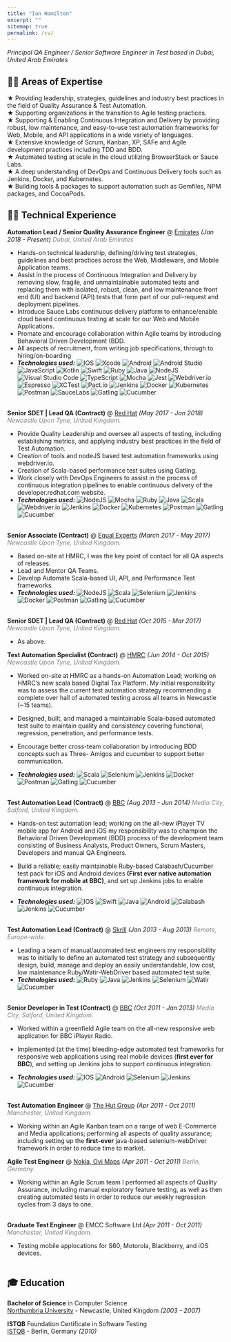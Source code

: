 ```yaml
---
title: "Ian Hamilton"
excerpt: ""
sitemap: true
permalink: /cv/
---
```


_Principal QA Engineer / Senior Software Engineer in Test based in Dubai, United Arab Emirates_ <br>

## 👨‍💻 Areas of Expertise
★ Providing leadership, strategies, guidelines and industry best practices in the field of Quality Assurance & Test Automation.  
★ Supporting organizations in the transition to Agile testing practices.  
★ Supporting & Enabling Continuous Integration and Delivery by providing robust, low
maintenance, and easy-to-use test automation frameworks for Web, Mobile, and API applications in a wide variety of languages.  
★ Extensive knowledge of Scrum, Kanban, XP, SAFe and Agile development practices including TDD and BDD.  
★ Automated testing at scale in the cloud utilizing BrowserStack or Sauce Labs.  
★ A deep understanding of DevOps and Continuous Delivery tools such as Jenkins, Docker, and Kubernetes.  
★ Building tools & packages to support automation such as Gemfiles, NPM packages, and CocoaPods.

## 👨‍💻 Technical Experience

**Automation Lead / Senior Quality Assurance Engineer** @ [Emirates](https://emirates.com) _(Jan 2018 - Present)_
<span style="color:grey">*Dubai, United Arab Emirates*</span><br>

- Hands-on technical leadership, defining/driving test strategies, guidelines and best practices across the Web, Middleware, and Mobile Application teams.
- Assist in the process of Continuous Integration and Delivery by removing slow, fragile, and unmaintainable automated tests and replacing them with isolated, robust, clean, and low maintenance front end (UI) and backend (API) tests that form part of our pull-request and deployment pipelines.
- Introduce Sauce Labs continuous delivery platform to enhance/enable cloud based continuous testing at scale for our Web and Mobile Applications.
- Promate and encourage collaboration within Agile teams by introducing Behavioral Driven Development (BDD.
- All aspects of recruitment, from writing job specifications, through to hiring/on-boarding    
- **_Technologies used:_** ![IOS](https://img.shields.io/badge/iOS-000000?style=for-the-badge&logo=ios&logoColor=white)
![Xcode](https://img.shields.io/badge/Xcode-007ACC?style=for-the-badge&logo=Xcode&logoColor=white)
![Android](https://img.shields.io/badge/Android-3DDC84?style=for-the-badge&logo=android&logoColor=white)
![Android Studio](https://img.shields.io/badge/Android%20Studio-3DDC84.svg?style=for-the-badge&logo=android-studio&logoColor=white)
![JavaScript](https://img.shields.io/badge/javascript-%23323330.svg?style=for-the-badge&logo=javascript&logoColor=%23F7DF1E)
![Kotlin](https://img.shields.io/badge/kotlin-%230095D5.svg?style=for-the-badge&logo=kotlin&logoColor=white)
![Swift](https://img.shields.io/badge/swift-F54A2A?style=for-the-badge&logo=swift&logoColor=white)
![Ruby](https://img.shields.io/badge/ruby-%23CC342D.svg?style=for-the-badge&logo=ruby&logoColor=white)
![Java](https://img.shields.io/badge/java-%23CC342D.svg?style=for-the-badge&logo=java&logoColor=white)
![NodeJS](https://img.shields.io/badge/node.js-6DA55F?style=for-the-badge&logo=node.js&logoColor=white)
![Visual Studio Code](https://img.shields.io/badge/Visual%20Studio%20Code-0078d7.svg?style=for-the-badge&logo=visual-studio-code&logoColor=white)
![TypeScript](https://img.shields.io/badge/typescript-%23007ACC.svg?style=for-the-badge&logo=typescript&logoColor=white)
![Mocha](https://img.shields.io/badge/-mocha-%238D6748?style=for-the-badge&logo=mocha&logoColor=white)
![Jest](https://img.shields.io/badge/-jest-%23C21325?style=for-the-badge&logo=jest&logoColor=white)
![Webdriver.io](https://img.shields.io/badge/webdriverio-%23326ce5.svg?style=for-the-badge&logo=webdriverio&logoColor=white)
![Espresso](https://img.shields.io/badge/espresso-%6DA55F.svg?style=for-the-badge&logo=espresso&logoColor=white)
![XCTest](https://img.shields.io/badge/xctest-F54A2A?style=for-the-badge&logo=xctest&logoColor=white)
![Pact.io](https://img.shields.io/badge/pact.io-%23326ce5.svg?style=for-the-badge&logo=pact.io&logoColor=white)
![Jenkins](https://img.shields.io/badge/jenkins-%232C5263.svg?style=for-the-badge&logo=jenkins&logoColor=white)
![Docker](https://img.shields.io/badge/docker-%230db7ed.svg?style=for-the-badge&logo=docker&logoColor=white)
![Kubernetes](https://img.shields.io/badge/kubernetes-%23326ce5.svg?style=for-the-badge&logo=kubernetes&logoColor=white)
![Postman](https://img.shields.io/badge/Postman-FF6C37?style=for-the-badge&logo=postman&logoColor=white)
![SauceLabs](https://img.shields.io/badge/saucelabs-%23000000.svg?style=for-the-badge&logo=saucelabs&logoColor=white)
![Gatling](https://img.shields.io/badge/Gatling-%23663399.svg?style=for-the-badge&logo=gatling&logoColor=white)
![Cucumber](https://img.shields.io/badge/cucumber-%23000000.svg?style=for-the-badge&logo=cucumber&logoColor=white)<br><br>

**Senior SDET | Lead QA (Contract)** @ [Red Hat](https://developers.redhat.com/) _(May 2017 - Jan 2018)_
<span style="color:grey">*Newcastle Upon Tyne, United Kingdom.*</span> <br>

- Provide Quality Leadership and oversee all aspects of testing, including establishing metrics, and applying industry best practices in the field of Test Automation.
- Creation of tools and nodeJS based test automation frameworks using webdriver.io.
- Creation of Scala-based performance test suites using Gatling.
- Work closely with DevOps Engineers to assist in the process of continuous integration
pipelines to enable continuous delivery of the developer.redhat.com website.
- **_Technologies used:_** ![NodeJS](https://img.shields.io/badge/node.js-6DA55F?style=for-the-badge&logo=node.js&logoColor=white)
![Mocha](https://img.shields.io/badge/-mocha-%238D6748?style=for-the-badge&logo=mocha&logoColor=white)
![Ruby](https://img.shields.io/badge/ruby-%23CC342D.svg?style=for-the-badge&logo=ruby&logoColor=white)
![Java](https://img.shields.io/badge/java-%23CC342D.svg?style=for-the-badge&logo=java&logoColor=white)
![Scala](https://img.shields.io/badge/scala-%23DC322F.svg?style=for-the-badge&logo=scala&logoColor=white)
![Webdriver.io](https://img.shields.io/badge/webdriverio-%23326ce5.svg?style=for-the-badge&logo=webdriverio&logoColor=white)
![Jenkins](https://img.shields.io/badge/jenkins-%232C5263.svg?style=for-the-badge&logo=jenkins&logoColor=white)
![Docker](https://img.shields.io/badge/docker-%230db7ed.svg?style=for-the-badge&logo=docker&logoColor=white)
![Kubernetes](https://img.shields.io/badge/kubernetes-%23326ce5.svg?style=for-the-badge&logo=kubernetes&logoColor=white)
![Postman](https://img.shields.io/badge/Postman-FF6C37?style=for-the-badge&logo=postman&logoColor=white)
![Gatling](https://img.shields.io/badge/Gatling-%23663399.svg?style=for-the-badge&logo=gatling&logoColor=white)
![Cucumber](https://img.shields.io/badge/cucumber-%23000000.svg?style=for-the-badge&logo=cucumber&logoColor=white)<br><br>

**Senior Associate (Contract)** @ [Equal Experts](https://www.equalexperts.com/) _(March 2017 - May 2017)_ 
<span style="color:grey">*Newcastle Upon Tyne, United Kingdom.*</span><br>

- Based on-site at HMRC, I was the key point of contact for all QA aspects of releases.
- Lead and Mentor QA Teams.
- Develop Automate Scala-based UI, API, and Performance Test frameworks.
- **_Technologies used:_** ![NodeJS](https://img.shields.io/badge/node.js-6DA55F?style=for-the-badge&logo=node.js&logoColor=white)
![Scala](https://img.shields.io/badge/scala-%23DC322F.svg?style=for-the-badge&logo=scala&logoColor=white)
![Selenium](https://img.shields.io/badge/selenium-%23326ce5.svg?style=for-the-badge&logo=selenium&logoColor=white)
![Jenkins](https://img.shields.io/badge/jenkins-%232C5263.svg?style=for-the-badge&logo=jenkins&logoColor=white)
![Docker](https://img.shields.io/badge/docker-%230db7ed.svg?style=for-the-badge&logo=docker&logoColor=white)
![Postman](https://img.shields.io/badge/Postman-FF6C37?style=for-the-badge&logo=postman&logoColor=white)
![Gatling](https://img.shields.io/badge/Gatling-%23663399.svg?style=for-the-badge&logo=gatling&logoColor=white)
![Cucumber](https://img.shields.io/badge/cucumber-%23000000.svg?style=for-the-badge&logo=cucumber&logoColor=white)<br><br>

**Senior SDET | Lead QA (Contract)** @ [Red Hat](https://developers.redhat.com/) _(Oct 2015 - Mar 2017)_ 
<span style="color:grey">*Newcastle Upon Tyne, United Kingdom.*</span> <br>

- As above.

**Test Automation Specialist (Contract)** @ [HMRC](https://www.gov.uk/government/organisations/hm-revenue-customs) _(Jun 2014 - Oct 2015)_
<span style="color:grey">*Newcastle Upon Tyne, United Kingdom.*</span><br>

- Worked on-site at HMRC as a hands-on Automation Lead; working on HMRC’s new scala based Digital Tax Platform. My initial responsibility was to assess the current test automation strategy recommending a complete over hall of automated testing across all teams in Newcastle (~15 teams).
- Designed, built, and managed a maintainable Scala-based automated test suite to maintain quality and consistency covering functional, regression, penetration, and performance tests.
- Encourage better cross-team collaboration by introducing BDD concepts such as Three-
Amigos and cucumber to support better communication.

- **_Technologies used:_** ![Scala](https://img.shields.io/badge/scala-%23DC322F.svg?style=for-the-badge&logo=scala&logoColor=white)
![Selenium](https://img.shields.io/badge/selenium-%23326ce5.svg?style=for-the-badge&logo=selenium&logoColor=white)
![Jenkins](https://img.shields.io/badge/jenkins-%232C5263.svg?style=for-the-badge&logo=jenkins&logoColor=white)
![Docker](https://img.shields.io/badge/docker-%230db7ed.svg?style=for-the-badge&logo=docker&logoColor=white)
![Postman](https://img.shields.io/badge/Postman-FF6C37?style=for-the-badge&logo=postman&logoColor=white)
![Gatling](https://img.shields.io/badge/Gatling-%23663399.svg?style=for-the-badge&logo=gatling&logoColor=white)
![Cucumber](https://img.shields.io/badge/cucumber-%23000000.svg?style=for-the-badge&logo=cucumber&logoColor=white)<br><br>

**Test Automation Lead (Contract)** @ [BBC](https://www.bbc.co.uk/iplayer) _(Aug 2013 - Jun 2014)_
<span style="color:grey">*Media City, Salford, United Kingdom.*</span><br>

- Hands-on test automation lead; working on the all-new iPlayer TV mobile app for Android and iOS my responsibility was to champion the Behavioral Driven Development (BDD) process of the development team consisting of Business Analysts, Product Owners, Scrum Masters, Developers and manual QA Engineers.
- Build a reliable; easily maintainable Ruby-based Calabash/Cucumber test pack for iOS and Android devices **(First ever native automation framework for mobile at BBC)**, and set up Jenkins jobs to enable continuous integration.

- **_Technologies used:_** ![IOS](https://img.shields.io/badge/iOS-000000?style=for-the-badge&logo=ios&logoColor=white)
![Swift](https://img.shields.io/badge/swift-F54A2A?style=for-the-badge&logo=swift&logoColor=white)
![Java](https://img.shields.io/badge/java-%23CC342D.svg?style=for-the-badge&logo=java&logoColor=white)
![Android](https://img.shields.io/badge/Android-3DDC84?style=for-the-badge&logo=android&logoColor=white)
![Calabash](https://img.shields.io/badge/calabash-%23326ce5.svg?style=for-the-badge&logo=calabash&logoColor=white)
![Jenkins](https://img.shields.io/badge/jenkins-%232C5263.svg?style=for-the-badge&logo=jenkins&logoColor=white)
![Cucumber](https://img.shields.io/badge/cucumber-%23000000.svg?style=for-the-badge&logo=cucumber&logoColor=white)<br><br>

**Test Automation Lead (Contract)** @ [Skrill](https://www.skrill.com/en/) _(Jan 2013 - Aug 2013)_
<span style="color:grey">*Remote, Europe-wide.*</span><br>

- Leading a team of manual/automated test engineers my responsibility was to initially to define an automated test strategy and subsequently design, build, manage and deploy an easily understandable, low cost, low maintenance Ruby/Watir-WebDriver based automated test suite.
- **_Technologies used:_**
![Ruby](https://img.shields.io/badge/ruby-%23CC342D.svg?style=for-the-badge&logo=ruby&logoColor=white)
![Java](https://img.shields.io/badge/java-%23CC342D.svg?style=for-the-badge&logo=java&logoColor=white)
![Jenkins](https://img.shields.io/badge/jenkins-%232C5263.svg?style=for-the-badge&logo=jenkins&logoColor=white)
![Selenium](https://img.shields.io/badge/selenium-%23326ce5.svg?style=for-the-badge&logo=selenium&logoColor=white)
![Watir](https://img.shields.io/badge/watir-%2300599C.svg?style=for-the-badge&logo=watir&logoColor=white)
![Cucumber](https://img.shields.io/badge/cucumber-%23000000.svg?style=for-the-badge&logo=cucumber&logoColor=white)<br><br>

**Senior Developer in Test (Contract)** @ [BBC](https://www.bbc.co.uk/sounds) _(Oct 2011 - Jan 2013)_
<span style="color:grey">*Media City, Salford, United Kingdom.*</span><br>

- Worked within a greenfield Agile team on the all-new responsive web application for BBC iPlayer Radio.
- Implemented (at the time) bleeding-edge automated test frameworks for responsive web applications using real mobile devices (**first ever for BBC**), and setting up Jenkins jobs to support continuous integration.

- **_Technologies used:_** ![IOS](https://img.shields.io/badge/iOS-000000?style=for-the-badge&logo=ios&logoColor=white)
![Android](https://img.shields.io/badge/Android-3DDC84?style=for-the-badge&logo=android&logoColor=white)
![Selenium](https://img.shields.io/badge/selenium-%23326ce5.svg?style=for-the-badge&logo=selenium&logoColor=white)
![Jenkins](https://img.shields.io/badge/jenkins-%232C5263.svg?style=for-the-badge&logo=jenkins&logoColor=white)
![Cucumber](https://img.shields.io/badge/cucumber-%23000000.svg?style=for-the-badge&logo=cucumber&logoColor=white)<br><br>

**Test Automation Engineer** @ [The Hut Group](https://www.thehut.com/) _(Apr 2011 - Oct 2011)_
<span style="color:grey">*Manchester, United Kingdom.*</span><br>

- Working within an Agile Kanban team on a range of web E-Commerce and Media applications; performing all aspects of quality assurance; including setting up the **first-ever** java-based selenium-webDriver framework in order to reduce time to market.

**Agile Test Engineer** @ [Nokia, Ovi Maps](https://wego.here.com/) _(Apr 2011 - Oct 2011)_
<span style="color:grey">*Berlin, Germany.*</span><br>

- Working within an Agile Scrum team I performed all aspects of Quality Assurance, including manual exploratory feature testing, as well as then creating automated tests in order to reduce our weekly regression cycles from 3 days to one.<br><br>

**Graduate Test Engineer** @ EMCC Software Ltd _(Apr 2011 - Oct 2011)_
<span style="color:grey">*Manchester, United Kingdom.*</span><br>

- Testing mobile applocations for S60, Motorola, Blackberry, and iOS devices.<br><br>

## 🎓 Education

**Bachelor of Science** in Computer Science<br>
[Northumbria University](https://www.northumbria.ac.uk/) - Newcastle, United Kingdom _(2003 - 2007)_

**ISTQB** Foundation Certificate in Software Testing<br>
[ISTQB](https://www.istqb.org/) - Berlin, Germany _(2010)_ <br>

